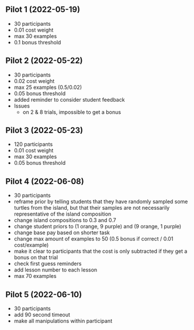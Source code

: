 ## Pilot 1 (2022-05-19)
- 30 participants
- 0.01 cost weight
- max 30 examples
- 0.1 bonus threshold

## Pilot 2 (2022-05-22)
- 30 participants
- 0.02 cost weight
- max 25 examples (0.5/0.02)
- 0.05 bonus threshold
- added reminder to consider student feedback
- Issues
    - on 2 & 8 trials, impossible to get a bonus

## Pilot 3 (2022-05-23)
- 120 participants
- 0.01 cost weight
- max 30 examples
- 0.05 bonus threshold

## Pilot 4 (2022-06-08)
- 30 participants
- reframe prior by telling students that they have randomly sampled some turtles from the island, but that their samples are not necessarily representative of the island composition
- change island compositions to 0.3 and 0.7
- change student priors to (1 orange, 9 purple) and (9 orange, 1 purple)
- change base pay based on shorter task
- change max amount of examples to 50 (0.5 bonus if correct / 0.01 cost/example)
- make it clear to participants that the cost is only subtracted if they get a bonus on that trial
- check first guess reminders
- add lesson number to each lesson
- max 70 examples

## Pilot 5 (2022-06-10)
- 30 participants
- add 90 second timeout
- make all manipulations within participant